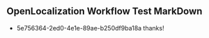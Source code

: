 ## OpenLocalization Workflow Test MarkDown
* 5e756364-2ed0-4e1e-89ae-b250df9ba18a thanks!

<!--HONumber=Sep16_HO1-->


